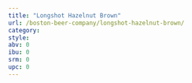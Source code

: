 ```yaml
---
title: "Longshot Hazelnut Brown"
url: /boston-beer-company/longshot-hazelnut-brown/
category: 
style: 
abv: 0
ibu: 0
srm: 0
upc: 0
---
```


